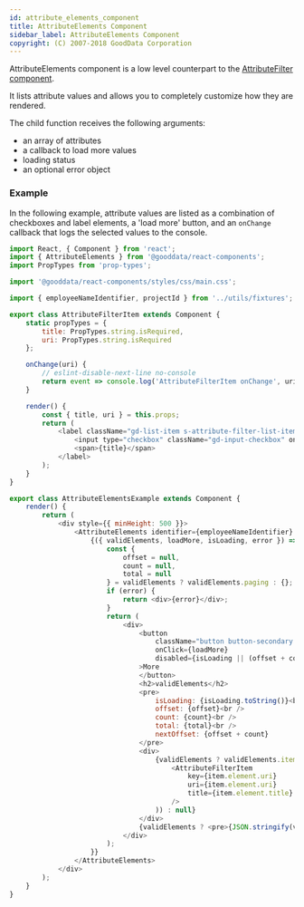 ```yaml
---
id: attribute_elements_component
title: AttributeElements Component
sidebar_label: AttributeElements Component
copyright: (C) 2007-2018 GoodData Corporation
---
```


AttributeElements component is a low level counterpart to the [AttributeFilter component](attribute_filter_component.md).

It lists attribute values and allows you to completely customize how they are rendered.

The child function receives the following arguments:
*  an array of attributes
*  a callback to load more values
*  loading status
*  an optional error object

### Example

In the following example, attribute values are listed as a combination of checkboxes and label elements, a 'load more' button, and an ```onChange``` callback that logs the selected values to the console.

<!-- code from Examples: https://github.com/gooddata/gooddata-react-components/blob/master/examples/src/components/AttributeElementsExample.jsx -->

```javascript
import React, { Component } from 'react';
import { AttributeElements } from '@gooddata/react-components';
import PropTypes from 'prop-types';

import '@gooddata/react-components/styles/css/main.css';

import { employeeNameIdentifier, projectId } from '../utils/fixtures';

export class AttributeFilterItem extends Component {
    static propTypes = {
        title: PropTypes.string.isRequired,
        uri: PropTypes.string.isRequired
    };

    onChange(uri) {
        // eslint-disable-next-line no-console
        return event => console.log('AttributeFilterItem onChange', uri, event.target.value === 'on');
    }

    render() {
        const { title, uri } = this.props;
        return (
            <label className="gd-list-item s-attribute-filter-list-item" style={{ display: 'inline-flex' }}>
                <input type="checkbox" className="gd-input-checkbox" onChange={this.onChange(uri)} />
                <span>{title}</span>
            </label>
        );
    }
}

export class AttributeElementsExample extends Component {
    render() {
        return (
            <div style={{ minHeight: 500 }}>
                <AttributeElements identifier={employeeNameIdentifier} projectId={projectId} options={{ limit: 20 }}>
                    {({ validElements, loadMore, isLoading, error }) => {
                        const {
                            offset = null,
                            count = null,
                            total = null
                        } = validElements ? validElements.paging : {};
                        if (error) {
                            return <div>{error}</div>;
                        }
                        return (
                            <div>
                                <button
                                    className="button button-secondary s-show-more-filters-button"
                                    onClick={loadMore}
                                    disabled={isLoading || (offset + count === total)}
                                >More
                                </button>
                                <h2>validElements</h2>
                                <pre>
                                    isLoading: {isLoading.toString()}<br />
                                    offset: {offset}<br />
                                    count: {count}<br />
                                    total: {total}<br />
                                    nextOffset: {offset + count}
                                </pre>
                                <div>
                                    {validElements ? validElements.items.map(item => (
                                        <AttributeFilterItem
                                            key={item.element.uri}
                                            uri={item.element.uri}
                                            title={item.element.title}
                                        />
                                    )) : null}
                                </div>
                                {validElements ? <pre>{JSON.stringify(validElements, null, '  ')}</pre> : null}
                            </div>
                        );
                    }}
                </AttributeElements>
            </div>
        );
    }
}
```

